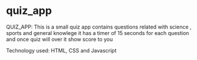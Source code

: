 # quiz_app
QUIZ_APP: This is a small quiz app contains questions related with science , sports and general knowlege
it has a timer of 15 seconds for each question and once quiz will over it show score to you


Technology used: HTML, CSS and Javascript
